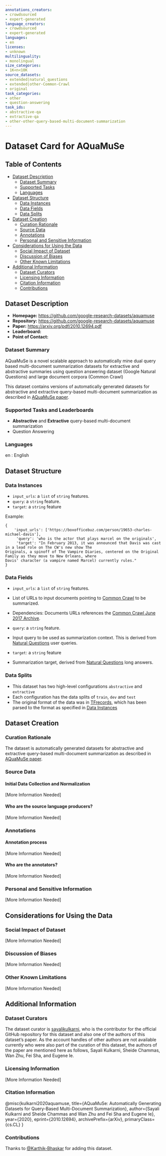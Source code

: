 ```yaml
---
annotations_creators:
- crowdsourced
- expert-generated
language_creators:
- crowdsourced
- expert-generated
languages:
- en
licenses:
- unknown
multilinguality:
- monolingual
size_categories:
- 1K<n<10K
source_datasets:
- extended|natural_questions
- extended|other-Common-Crawl
- original
task_categories:
- other
- question-answering
task_ids:
- abstractive-qa
- extractive-qa
- other-other-query-based-multi-document-summarization
---
```


# Dataset Card for AQuaMuSe
## Table of Contents
- [Dataset Description](#dataset-description)
  - [Dataset Summary](#dataset-summary)
  - [Supported Tasks](#supported-tasks-and-leaderboards)
  - [Languages](#languages)
- [Dataset Structure](#dataset-structure)
  - [Data Instances](#data-instances)
  - [Data Fields](#data-fields)
  - [Data Splits](#data-splits)
- [Dataset Creation](#dataset-creation)
  - [Curation Rationale](#curation-rationale)
  - [Source Data](#source-data)
  - [Annotations](#annotations)
  - [Personal and Sensitive Information](#personal-and-sensitive-information)
- [Considerations for Using the Data](#considerations-for-using-the-data)
  - [Social Impact of Dataset](#social-impact-of-dataset)
  - [Discussion of Biases](#discussion-of-biases)
  - [Other Known Limitations](#other-known-limitations)
- [Additional Information](#additional-information)
  - [Dataset Curators](#dataset-curators)
  - [Licensing Information](#licensing-information)
  - [Citation Information](#citation-information)
  - [Contributions](#contributions)

## Dataset Description

- **Homepage:** https://github.com/google-research-datasets/aquamuse
- **Repository:** https://github.com/google-research-datasets/aquamuse
- **Paper:** https://arxiv.org/pdf/2010.12694.pdf
- **Leaderboard:**
- **Point of Contact:**

### Dataset Summary

AQuaMuSe is a novel scalable approach to automatically mine dual query based multi-document summarization datasets for extractive and abstractive summaries using question answering dataset (Google Natural Questions) and large document corpora (Common Crawl)

This dataset contains versions of automatically generated datasets for abstractive and extractive query-based multi-document summarization as described in [AQuaMuSe paper](https://arxiv.org/pdf/2010.12694.pdf).
### Supported Tasks and Leaderboards

- **Abstractive** and **Extractive** query-based multi-document summarization
- Question Answering

### Languages

en : English

## Dataset Structure

### Data Instances

- `input_urls`: a `list` of `string` features. 
- `query`: a `string` feature.
- `target`: a `string` feature


Example: 

```
{
    'input_urls': ['https://boxofficebuz.com/person/19653-charles-michael-davis'],
     'query': 'who is the actor that plays marcel on the originals',
     'target': "In February 2013, it was announced that Davis was cast in a lead role on The CW's new show The 
Originals, a spinoff of The Vampire Diaries, centered on the Original Family as they move to New Orleans, where 
Davis' character (a vampire named Marcel) currently rules."
}
```

### Data Fields

 - `input_urls`: a `list` of `string` features. 
  - List of URLs to input documents pointing to  [Common Crawl](https://commoncrawl.org/2017/07/june-2017-crawl-archive-now-available)  to be summarized. 
  - Dependencies: Documents URLs references the  [Common Crawl June 2017 Archive](https://commoncrawl.org/2017/07/june-2017-crawl-archive-now-available).
  
 - `query`: a `string` feature.
  - Input query to be used as summarization context. This is  derived from  [Natural Questions](https://ai.google.com/research/NaturalQuestions/)  user queries.
  
 -  `target`: a `string` feature
  - Summarization target, derived from  [Natural Questions](https://ai.google.com/research/NaturalQuestions/)  long answers.
### Data Splits
 - This dataset has two high-level configurations `abstractive` and `extractive`
 - Each configuration has the data splits of `train`, `dev` and `test`
 - The original format of the data was in [TFrecords](https://www.tensorflow.org/tutorials/load_data/tfrecord), which has been parsed to the format as specified in [Data Instances](#data-instances)
 
## Dataset Creation

### Curation Rationale

The dataset is automatically generated datasets for abstractive and extractive query-based multi-document summarization as described in [AQuaMuSe paper](https://arxiv.org/pdf/2010.12694.pdf).
### Source Data

#### Initial Data Collection and Normalization

[More Information Needed]

#### Who are the source language producers?

[More Information Needed]

### Annotations

#### Annotation process

[More Information Needed]

#### Who are the annotators?

[More Information Needed]

### Personal and Sensitive Information

[More Information Needed]

## Considerations for Using the Data

### Social Impact of Dataset

[More Information Needed]

### Discussion of Biases

[More Information Needed]

### Other Known Limitations

[More Information Needed]

## Additional Information

### Dataset Curators

The dataset curator is [sayalikulkarni](https://github.com/google-research-datasets/aquamuse/commits?author=sayalikulkarni), who is the contributor for the official GitHub repository for this dataset and also one of the authors of this dataset’s paper. As the account handles of other authors are not available currently who were also part of the curation of this dataset, the authors of the paper are mentioned here as follows, Sayali Kulkarni, Sheide Chammas, Wan Zhu, Fei Sha, and Eugene Ie.

### Licensing Information

[More Information Needed]

### Citation Information

@misc{kulkarni2020aquamuse,
      title={AQuaMuSe: Automatically Generating Datasets for Query-Based Multi-Document Summarization}, 
      author={Sayali Kulkarni and Sheide Chammas and Wan Zhu and Fei Sha and Eugene Ie},
      year={2020},
      eprint={2010.12694},
      archivePrefix={arXiv},
      primaryClass={cs.CL}
}

### Contributions

Thanks to [@Karthik-Bhaskar](https://github.com/Karthik-Bhaskar) for adding this dataset.